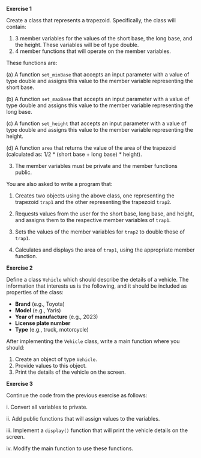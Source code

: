 **Exercise 1**

Create a class that represents a trapezoid. Specifically, the class will contain:

1. 3 member variables for the values of the short base, the long base, and the height. These variables will be of type double.
2. 4 member functions that will operate on the member variables.

These functions are:

   (a) A function `set_minBase` that accepts an input parameter with a value of type double and assigns this value to the member variable representing the short base.
   
   (b) A function `set_maxBase` that accepts an input parameter with a value of type double and assigns this value to the member variable representing the long base.
   
   (c) A function `set_height` that accepts an input parameter with a value of type double and assigns this value to the member variable representing the height.
   
   (d) A function `area` that returns the value of the area of the trapezoid (calculated as: 1/2 * (short base + long base) * height).

3. The member variables must be private and the member functions public.

You are also asked to write a program that:

1. Creates two objects using the above class, one representing the trapezoid `trap1` and the other representing the trapezoid `trap2`.

2. Requests values from the user for the short base, long base, and height, and assigns them to the respective member variables of `trap1`.

3. Sets the values of the member variables for `trap2` to double those of `trap1`.

4. Calculates and displays the area of `trap1`, using the appropriate member function.

**Exercise 2**

Define a class `Vehicle` which should describe the details of a vehicle. The information that interests us is the following, and it should be included as properties of the class:

- **Brand** (e.g., Toyota)
- **Model** (e.g., Yaris)
- **Year of manufacture** (e.g., 2023)
- **License plate number**
- **Type** (e.g., truck, motorcycle)

After implementing the `Vehicle` class, write a main function where you should:

1. Create an object of type `Vehicle`.
2. Provide values to this object.
3. Print the details of the vehicle on the screen.

**Exercise 3**

Continue the code from the previous exercise as follows:

i. Convert all variables to private.

ii. Add public functions that will assign values to the variables.

iii. Implement a `display()` function that will print the vehicle details on the screen.

iv. Modify the main function to use these functions.
